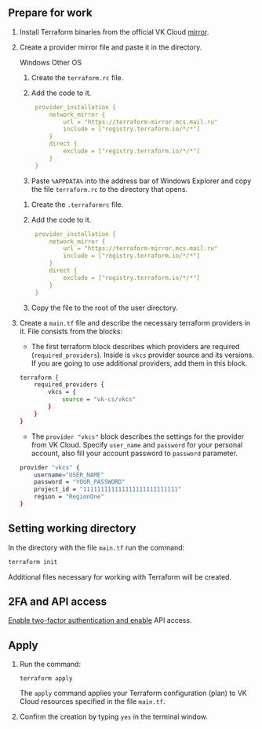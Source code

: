 ## Prepare for work

1. Install Terraform binaries from the official VK Cloud [mirror](https://hashicorp-releases.mcs.mail.ru/terraform).
1. Create a provider mirror file and paste it in the directory.

    <tabs>
    <tablist>
    <tab>Windows</tab>
    <tab>Other OS</tab>
    </tablist>
    <tabpanel>

    1. Create the `terraform.rc` file.
    1. Add the code to it.

       ```yaml
        provider_installation {
            network_mirror {
                url = "https://terraform-mirror.mcs.mail.ru"
                include = ["registry.terraform.io/*/*"]
            }
            direct {
                exclude = ["registry.terraform.io/*/*"]
            }
        }
        ```

    1. Paste `%APPDATA%` into the address bar of Windows Explorer and copy the file `terraform.rc` to the directory that opens.

    </tabpanel>
    <tabpanel>

    1. Create the `.terraformrc` file.
    1. Add the code to it.

       ```yaml
        provider_installation {
            network_mirror {
                url = "https://terraform-mirror.mcs.mail.ru"
                include = ["registry.terraform.io/*/*"]
            }
            direct {
                exclude = ["registry.terraform.io/*/*"]
            }
        }
        ```

    1. Copy the file to the root of the user directory.

    </tabpanel>
    </tabs>

1. Create a `main.tf` file and describe the necessary terraform providers in it. File consists from the blocks:

    - The first terraform block describes which providers are required (`required_providers`). Inside is `vkcs` provider source and its versions. If you are going to use additional providers, add them in this block.

    ```bash
    terraform {
        required_providers {
            vkcs = {
                source = "vk-cs/vkcs"
            }
        }
    }
    ```

    - The `provider "vkcs"` block describes the settings for the provider from VK Cloud. Specify `user_name` and `password` for your personal account, also fill your account password to `password` parameter.

    ```bash
    provider "vkcs" {
        username="USER_NAME"
        password = "YOUR_PASSWORD"
        project_id = "111111111111111111111111111"
        region = "RegionOne"
    }
    ```

## Setting working directory

In the directory with the file `main.tf` run the command:

```bash
terraform init
```

Additional files necessary for working with Terraform will be created.

## 2FA and API access

[Enable two-factor authentication and enable](https://mcs.mail.ru/app/en/account/security) API access.

## Apply

1. Run the command:

    ```
    terraform apply
    ```

    The `apply` command applies your Terraform configuration (plan) to VK Cloud resources specified in the file `main.tf`.

2. Confirm the creation by typing `yes` in the terminal window.
